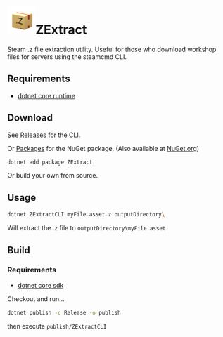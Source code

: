 # <img src="assets/zbox.png" width="64"/>ZExtract

Steam .z file extraction utility.  Useful for those who download workshop files for servers using the steamcmd CLI.

## Requirements

* [dotnet core  runtime](https://dotnet.microsoft.com/download/dotnet-core/current/runtime)

## Download

See [Releases](https://github.com/davidruhmann/ZExtract/releases) for the CLI.

Or [Packages](https://github.com/davidruhmann/ZExtract/packages) for the NuGet package. (Also available at [NuGet.org](https://www.nuget.org/packages/ZExtract/))

```bash
dotnet add package ZExtract
```

Or build your own from source.

## Usage

```bash
dotnet ZExtractCLI myFile.asset.z outputDirectory\
```

Will extract the .z file to `outputDirectory\myFile.asset`

## Build

### Requirements

* [dotnet core sdk](https://dotnet.microsoft.com/download)

Checkout and run...

```bash
dotnet publish -c Release -o publish
```

then execute `publish/ZExtractCLI`
